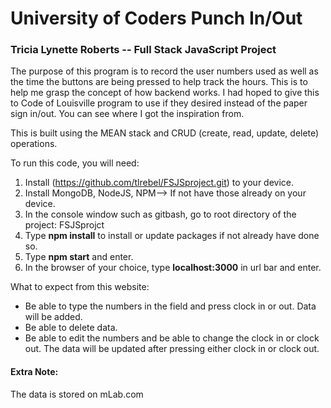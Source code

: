 # University of Coders Punch In/Out
### Tricia Lynette Roberts -- Full Stack JavaScript Project

The purpose of this program is to record the user numbers used as well as the time the buttons are being pressed to help track the hours. This is to help me grasp the concept of how backend works. I had hoped to give this to Code of Louisville program to use if they desired instead of the paper sign in/out. You can see where I got the inspiration from. 

This is built using the MEAN stack and CRUD (create, read, update, delete) operations. 

To run this code, you will need:

1. Install (https://github.com/tlrebel/FSJSproject.git) to your device.
2. Install MongoDB, NodeJS, NPM--> If not have those already on your device.
3. In the console window such as gitbash, go to root directory of the project: FSJSprojct
4. Type **npm install** to install or update packages if not already have done so.
5. Type **npm start** and enter.
6. In the browser of your choice, type **localhost:3000** in url bar and enter.

What to expect from this website:

* Be able to type the numbers in the field and press clock in or out. Data will be added.
* Be able to delete data.
* Be able to edit the numbers and be able to change the clock in or clock out. The data will be updated after pressing either clock in or clock out.

#### Extra Note:
The data is stored on mLab.com